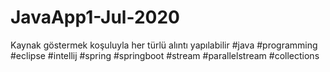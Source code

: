 # JavaApp1-Jul-2020
Kaynak göstermek koşuluyla her türlü alıntı yapılabilir
#java
#programming
#eclipse 
#intellij
#spring
#springboot
#stream
#parallelstream
#collections
